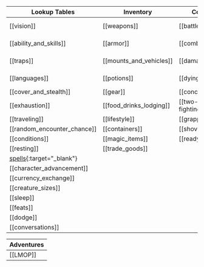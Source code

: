 | Lookup Tables           | Inventory                  | Combat                     | Locations          |Random| GM |
|-------------------------|----------------------------|----------------------------|--------------------|------|----|
|[[vision]]               |[[weapons]]                 |[[battlefield]]             |[[swordcoast]]      |[NPCs](https://donjon.bin.sh/5e/random/#type=npc){:target="_blank"}    |[Dungeon Master Guide](http://10.0.30.2:8083/read/174/pdf){:target="_blank"}| 
|[[ability_and_skills]]   |[[armor]]                   |[[combat_rules]]            |[[tinear]] |[treasure](https://donjon.bin.sh/5e/random/#type=treasure){:target="_blank"}  |[Player Handbook](http://10.0.30.2:8083/read/8/pdf){:target="_blank"}      
|[[traps]]                |[[mounts_and_vehicles]]     |[[damage]]                  |[[Neverwinter]]     |[magic shop](https://donjon.bin.sh/5e/magic/shop.html){:target="_blank"} |[Monster Manual](http://10.0.30.2:8083/read/175/pdf){:target="_blank"}
|[[languages]]            |[[potions]]                 |[[dying]]                   |  |[village](https://watabou.itch.io/village-generator){:target="_blank"}  | [Guide to Everything](http://10.0.30.2:8083/read/172/pdf){:target="_blank"}
|[[cover_and_stealth]]    |[[gear]]                    |[[concentration]]           || [dungeon](https://watabou.itch.io/one-page-dungeon){:target="_blank"}
|[[exhaustion]]           |[[food_drinks_lodging]]     |[[two-weapon-fighting]]    |                       |       | [[players]]
|[[traveling]]            |[[lifestyle]]               |[[grappling]]               |                      |       | [[notes]]
|[[random_encounter_chance]]|[[containers]]            |[[shoving]]                 |                      |       | [[music]]
|[[conditions]]           |[[magic_items]]             |[[readying]]                |                    |[[random_encounters]]|  
|[[resting]]              | [[trade_goods]]            |     |
|[spells](https://colinmarc.com/dndspells/){:target="_blank"}|
|[[character_advancement]]|
|[[currency_exchange]]|
|[[creature_sizes]]|
|[[sleep]]|
|[[feats]]|
|[[dodge]]| 
|[[conversations]]| |

| Adventures              |
|-------------------------|
|[[LMOP]]

